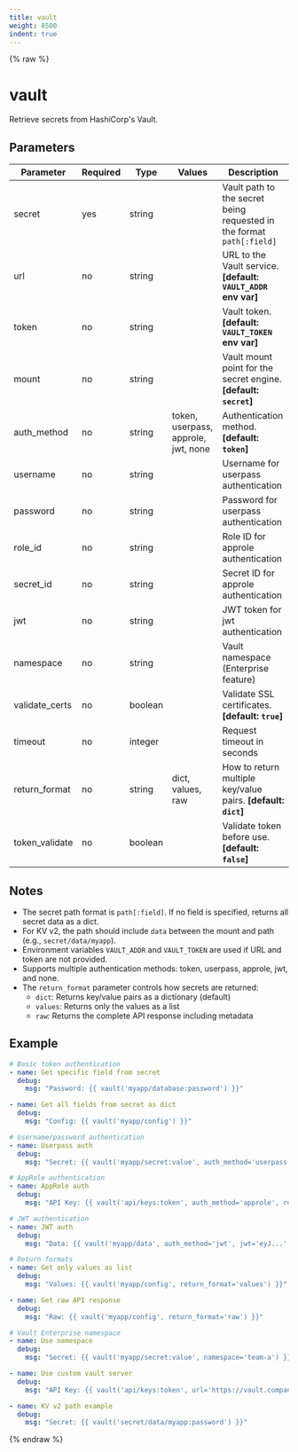 ```yaml
---
title: vault
weight: 8500
indent: true
---
```


{% raw %}
# vault

Retrieve secrets from HashiCorp's Vault.

## Parameters

| Parameter      | Required | Type    | Values                              | Description                                                                         |
| -------------- | -------- | ------- | ----------------------------------- | ----------------------------------------------------------------------------------- |
| secret         | yes      | string  |                                     | Vault path to the secret being requested in the format `path[:field]`             |
| url            | no       | string  |                                     | URL to the Vault service. **[default: `VAULT_ADDR` env var]**                     |
| token          | no       | string  |                                     | Vault token. **[default: `VAULT_TOKEN` env var]**                                 |
| mount          | no       | string  |                                     | Vault mount point for the secret engine. **[default: `secret`]**                  |
| auth_method    | no       | string  | token, userpass, approle, jwt, none | Authentication method. **[default: `token`]**                                      |
| username       | no       | string  |                                     | Username for userpass authentication                                               |
| password       | no       | string  |                                     | Password for userpass authentication                                               |
| role_id        | no       | string  |                                     | Role ID for approle authentication                                                 |
| secret_id      | no       | string  |                                     | Secret ID for approle authentication                                               |
| jwt            | no       | string  |                                     | JWT token for jwt authentication                                                   |
| namespace      | no       | string  |                                     | Vault namespace (Enterprise feature)                                               |
| validate_certs | no       | boolean |                                     | Validate SSL certificates. **[default: `true`]**                                  |
| timeout        | no       | integer |                                     | Request timeout in seconds                                                         |
| return_format  | no       | string  | dict, values, raw                   | How to return multiple key/value pairs. **[default: `dict`]**                     |
| token_validate | no       | boolean |                                     | Validate token before use. **[default: `false`]**                                 |

## Notes

- The secret path format is `path[:field]`. If no field is specified, returns all secret data as a dict.
- For KV v2, the path should include `data` between the mount and path (e.g., `secret/data/myapp`).
- Environment variables `VAULT_ADDR` and `VAULT_TOKEN` are used if URL and token are not provided.
- Supports multiple authentication methods: token, userpass, approle, jwt, and none.
- The `return_format` parameter controls how secrets are returned:
  - `dict`: Returns key/value pairs as a dictionary (default)
  - `values`: Returns only the values as a list
  - `raw`: Returns the complete API response including metadata


## Example

```yaml
# Basic token authentication
- name: Get specific field from secret
  debug:
    msg: "Password: {{ vault('myapp/database:password') }}"

- name: Get all fields from secret as dict
  debug:
    msg: "Config: {{ vault('myapp/config') }}"

# Username/password authentication
- name: Userpass auth
  debug:
    msg: "Secret: {{ vault('myapp/secret:value', auth_method='userpass', username='myuser', password='mypass') }}"

# AppRole authentication
- name: AppRole auth
  debug:
    msg: "API Key: {{ vault('api/keys:token', auth_method='approle', role_id='role123', secret_id='secret456') }}"

# JWT authentication
- name: JWT auth
  debug:
    msg: "Data: {{ vault('myapp/data', auth_method='jwt', jwt='eyJ...', role_id='myrole') }}"

# Return formats
- name: Get only values as list
  debug:
    msg: "Values: {{ vault('myapp/config', return_format='values') }}"

- name: Get raw API response
  debug:
    msg: "Raw: {{ vault('myapp/config', return_format='raw') }}"

# Vault Enterprise namespace
- name: Use namespace
  debug:
    msg: "Secret: {{ vault('myapp/secret:value', namespace='team-a') }}"

- name: Use custom vault server
  debug:
    msg: "API Key: {{ vault('api/keys:token', url='https://vault.company.com', token='hvs.xxx') }}"

- name: KV v2 path example
  debug:
    msg: "Secret: {{ vault('secret/data/myapp:password') }}"
```

{% endraw %}